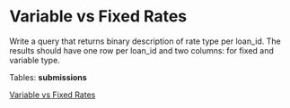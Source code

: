 #  Variable vs Fixed Rates
<p>Write a query that returns binary description of rate type per loan_id. The results should have one row per loan_id and two columns: for fixed and variable type.</p>

Tables: **submissions**

[Variable vs Fixed Rates](https://platform.stratascratch.com/coding/2000-variable-vs-fixed-rates?tabname=question)
